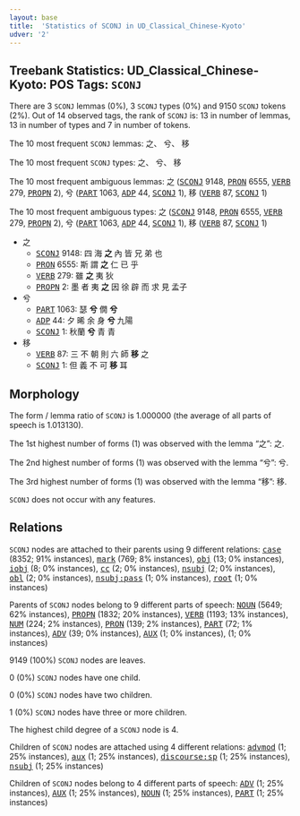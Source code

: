 ```yaml
---
layout: base
title:  'Statistics of SCONJ in UD_Classical_Chinese-Kyoto'
udver: '2'
---
```


## Treebank Statistics: UD_Classical_Chinese-Kyoto: POS Tags: `SCONJ`

There are 3 `SCONJ` lemmas (0%), 3 `SCONJ` types (0%) and 9150 `SCONJ` tokens (2%).
Out of 14 observed tags, the rank of `SCONJ` is: 13 in number of lemmas, 13 in number of types and 7 in number of tokens.

The 10 most frequent `SCONJ` lemmas: 之、 兮、 移

The 10 most frequent `SCONJ` types:  之、 兮、 移

The 10 most frequent ambiguous lemmas: 之 (<tt><a href="lzh_kyoto-pos-SCONJ.html">SCONJ</a></tt> 9148, <tt><a href="lzh_kyoto-pos-PRON.html">PRON</a></tt> 6555, <tt><a href="lzh_kyoto-pos-VERB.html">VERB</a></tt> 279, <tt><a href="lzh_kyoto-pos-PROPN.html">PROPN</a></tt> 2), 兮 (<tt><a href="lzh_kyoto-pos-PART.html">PART</a></tt> 1063, <tt><a href="lzh_kyoto-pos-ADP.html">ADP</a></tt> 44, <tt><a href="lzh_kyoto-pos-SCONJ.html">SCONJ</a></tt> 1), 移 (<tt><a href="lzh_kyoto-pos-VERB.html">VERB</a></tt> 87, <tt><a href="lzh_kyoto-pos-SCONJ.html">SCONJ</a></tt> 1)

The 10 most frequent ambiguous types:  之 (<tt><a href="lzh_kyoto-pos-SCONJ.html">SCONJ</a></tt> 9148, <tt><a href="lzh_kyoto-pos-PRON.html">PRON</a></tt> 6555, <tt><a href="lzh_kyoto-pos-VERB.html">VERB</a></tt> 279, <tt><a href="lzh_kyoto-pos-PROPN.html">PROPN</a></tt> 2), 兮 (<tt><a href="lzh_kyoto-pos-PART.html">PART</a></tt> 1063, <tt><a href="lzh_kyoto-pos-ADP.html">ADP</a></tt> 44, <tt><a href="lzh_kyoto-pos-SCONJ.html">SCONJ</a></tt> 1), 移 (<tt><a href="lzh_kyoto-pos-VERB.html">VERB</a></tt> 87, <tt><a href="lzh_kyoto-pos-SCONJ.html">SCONJ</a></tt> 1)


* 之
  * <tt><a href="lzh_kyoto-pos-SCONJ.html">SCONJ</a></tt> 9148: 四 海 <b>之</b> 內 皆 兄 弟 也
  * <tt><a href="lzh_kyoto-pos-PRON.html">PRON</a></tt> 6555: 斯 謂 <b>之</b> 仁 已 乎
  * <tt><a href="lzh_kyoto-pos-VERB.html">VERB</a></tt> 279: 雖 <b>之</b> 夷 狄
  * <tt><a href="lzh_kyoto-pos-PROPN.html">PROPN</a></tt> 2: 墨 者 夷 <b>之</b> 因 徐 辟 而 求 見 孟子
* 兮
  * <tt><a href="lzh_kyoto-pos-PART.html">PART</a></tt> 1063: 瑟 <b>兮</b> 僩 <b>兮</b>
  * <tt><a href="lzh_kyoto-pos-ADP.html">ADP</a></tt> 44: 夕 晞 余 身 <b>兮</b> 九陽
  * <tt><a href="lzh_kyoto-pos-SCONJ.html">SCONJ</a></tt> 1: 秋蘭 <b>兮</b> 青 青
* 移
  * <tt><a href="lzh_kyoto-pos-VERB.html">VERB</a></tt> 87: 三 不 朝 則 六 師 <b>移</b> 之
  * <tt><a href="lzh_kyoto-pos-SCONJ.html">SCONJ</a></tt> 1: 但 義 不 可 <b>移</b> 耳

## Morphology

The form / lemma ratio of `SCONJ` is 1.000000 (the average of all parts of speech is 1.013130).

The 1st highest number of forms (1) was observed with the lemma “之”: 之.

The 2nd highest number of forms (1) was observed with the lemma “兮”: 兮.

The 3rd highest number of forms (1) was observed with the lemma “移”: 移.

`SCONJ` does not occur with any features.


## Relations

`SCONJ` nodes are attached to their parents using 9 different relations: <tt><a href="lzh_kyoto-dep-case.html">case</a></tt> (8352; 91% instances), <tt><a href="lzh_kyoto-dep-mark.html">mark</a></tt> (769; 8% instances), <tt><a href="lzh_kyoto-dep-obj.html">obj</a></tt> (13; 0% instances), <tt><a href="lzh_kyoto-dep-iobj.html">iobj</a></tt> (8; 0% instances), <tt><a href="lzh_kyoto-dep-cc.html">cc</a></tt> (2; 0% instances), <tt><a href="lzh_kyoto-dep-nsubj.html">nsubj</a></tt> (2; 0% instances), <tt><a href="lzh_kyoto-dep-obl.html">obl</a></tt> (2; 0% instances), <tt><a href="lzh_kyoto-dep-nsubj-pass.html">nsubj:pass</a></tt> (1; 0% instances), <tt><a href="lzh_kyoto-dep-root.html">root</a></tt> (1; 0% instances)

Parents of `SCONJ` nodes belong to 9 different parts of speech: <tt><a href="lzh_kyoto-pos-NOUN.html">NOUN</a></tt> (5649; 62% instances), <tt><a href="lzh_kyoto-pos-PROPN.html">PROPN</a></tt> (1832; 20% instances), <tt><a href="lzh_kyoto-pos-VERB.html">VERB</a></tt> (1193; 13% instances), <tt><a href="lzh_kyoto-pos-NUM.html">NUM</a></tt> (224; 2% instances), <tt><a href="lzh_kyoto-pos-PRON.html">PRON</a></tt> (139; 2% instances), <tt><a href="lzh_kyoto-pos-PART.html">PART</a></tt> (72; 1% instances), <tt><a href="lzh_kyoto-pos-ADV.html">ADV</a></tt> (39; 0% instances), <tt><a href="lzh_kyoto-pos-AUX.html">AUX</a></tt> (1; 0% instances),  (1; 0% instances)

9149 (100%) `SCONJ` nodes are leaves.

0 (0%) `SCONJ` nodes have one child.

0 (0%) `SCONJ` nodes have two children.

1 (0%) `SCONJ` nodes have three or more children.

The highest child degree of a `SCONJ` node is 4.

Children of `SCONJ` nodes are attached using 4 different relations: <tt><a href="lzh_kyoto-dep-advmod.html">advmod</a></tt> (1; 25% instances), <tt><a href="lzh_kyoto-dep-aux.html">aux</a></tt> (1; 25% instances), <tt><a href="lzh_kyoto-dep-discourse-sp.html">discourse:sp</a></tt> (1; 25% instances), <tt><a href="lzh_kyoto-dep-nsubj.html">nsubj</a></tt> (1; 25% instances)

Children of `SCONJ` nodes belong to 4 different parts of speech: <tt><a href="lzh_kyoto-pos-ADV.html">ADV</a></tt> (1; 25% instances), <tt><a href="lzh_kyoto-pos-AUX.html">AUX</a></tt> (1; 25% instances), <tt><a href="lzh_kyoto-pos-NOUN.html">NOUN</a></tt> (1; 25% instances), <tt><a href="lzh_kyoto-pos-PART.html">PART</a></tt> (1; 25% instances)


